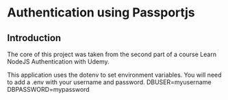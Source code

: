 # Authentication using Passportjs

## Introduction
The core of this project was taken from the second part of a course Learn NodeJS Authentication with Udemy.

This application uses the dotenv to set environment variables. 
You will need to add a .env with your username and password.
DBUSER=myusername
DBPASSWORD=mypassword